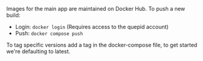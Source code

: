 Images for the main app are maintained on Docker Hub.  To push a new build:

- Login: `docker login` (Requires access to the quepid account)
- Push: `docker compose push`

To tag specific versions add a tag in the docker-compose file, to get started we're defaulting to latest.
